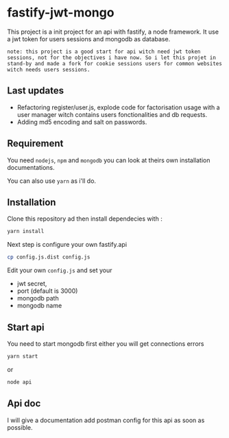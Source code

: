 # fastify-jwt-mongo

This project is a init project for an api with fastify, a node framework.
It use a jwt token for users sessions and mongodb as database.

`note: this project is a good start for api witch need jwt token sessions, not for the objectives i have now. So i let this projet in stand-by and made a fork for cookie sessions users for common websites witch needs users sessions.`

## Last updates

- Refactoring register/user.js, explode code for factorisation usage with a user manager witch contains 
users fonctionalities and db requests.
- Adding md5 encoding and salt on passwords.

## Requirement

You need `nodejs`, `npm` and `mongodb` you can look at theirs own installation documentations.
 
You can also use `yarn` as i'll do.
  
## Installation

Clone this repository ad then install dependecies with :

```bash
yarn install
```
Next step is configure your own fastify.api
```bash
cp config.js.dist config.js
```

Edit your own `config.js` and set your 
- jwt secret,
- port (default is 3000)
- mongodb path
- mongodb name

## Start api

You need to start mongodb first either you will get connections errors

```bash
yarn start
```
or
```bash
node api
```

## Api doc
I will give a documentation add postman config for this api as soon as possible.
